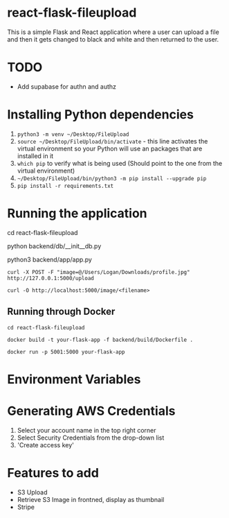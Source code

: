 # react-flask-fileupload

This is a simple Flask and React application where a user can upload a file and then it gets changed to black and white and then returned to the user.

# TODO

- Add supabase for authn and authz

# Installing Python dependencies

1. ```python3 -m venv ~/Desktop/FileUpload```
2. ```source ~/Desktop/FileUpload/bin/activate``` - this line activates the virtual environment so your Python will use an packages that are installed in it
3. ```which pip``` to verify what is being used (Should point to the one from the virtual environment)
4. ```~/Desktop/FileUpload/bin/python3 -m pip install --upgrade pip```
5. ```pip install -r requirements.txt```

# Running the application

cd react-flask-fileupload

python backend/db/__init__db.py

python3 backend/app/app.py



```curl -X POST -F "image=@/Users/Logan/Downloads/profile.jpg" http://127.0.0.1:5000/upload```

```curl -O http://localhost:5000/image/<filename>```

## Running through Docker

```cd react-flask-fileupload```

```docker build -t your-flask-app -f backend/build/Dockerfile .```

```docker run -p 5001:5000 your-flask-app```

# Environment Variables

# Generating AWS Credentials

1. Select your account name in the top right corner
2. Select Security Credentials from the drop-down list
3. 'Create access key'

# Features to add

- S3 Upload
- Retrieve S3 Image in frontned, display as thumbnail
- Stripe
